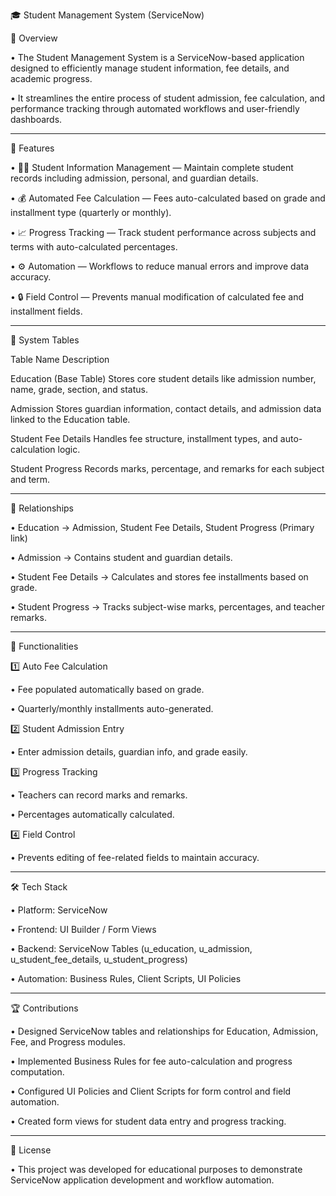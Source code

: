 🎓 Student Management System (ServiceNow)

📌 Overview

• The Student Management System is a ServiceNow-based application designed to efficiently manage student information, fee details, and academic progress.

• It streamlines the entire process of student admission, fee calculation, and performance tracking through automated workflows and user-friendly dashboards.


---

🚀 Features

• 🧑‍🎓 Student Information Management — Maintain complete student records including admission, personal, and guardian details.

• 💰 Automated Fee Calculation — Fees auto-calculated based on grade and installment type (quarterly or monthly).

• 📈 Progress Tracking — Track student performance across subjects and terms with auto-calculated percentages.

• ⚙ Automation — Workflows to reduce manual errors and improve data accuracy.

• 🔒 Field Control — Prevents manual modification of calculated fee and installment fields.


---

🧩 System Tables

Table Name	Description

Education (Base Table)	Stores core student details like admission number, name, grade, section, and status.

Admission	Stores guardian information, contact details, and admission data linked to the Education table.

Student Fee Details	Handles fee structure, installment types, and auto-calculation logic.

Student Progress	Records marks, percentage, and remarks for each subject and term.



---

🔗 Relationships

• Education → Admission, Student Fee Details, Student Progress (Primary link)

• Admission → Contains student and guardian details.

• Student Fee Details → Calculates and stores fee installments based on grade.

• Student Progress → Tracks subject-wise marks, percentages, and teacher remarks.


---

🧮 Functionalities

1️⃣ Auto Fee Calculation

• Fee populated automatically based on grade.

• Quarterly/monthly installments auto-generated.


2️⃣ Student Admission Entry

• Enter admission details, guardian info, and grade easily.

3️⃣ Progress Tracking

• Teachers can record marks and remarks.

• Percentages automatically calculated.

4️⃣ Field Control

• Prevents editing of fee-related fields to maintain accuracy.


---

🛠 Tech Stack

• Platform: ServiceNow

• Frontend: UI Builder / Form Views

• Backend: ServiceNow Tables (u_education, u_admission, u_student_fee_details, u_student_progress)

• Automation: Business Rules, Client Scripts, UI Policies


---

🏆 Contributions

• Designed ServiceNow tables and relationships for Education, Admission, Fee, and Progress modules.

• Implemented Business Rules for fee auto-calculation and progress computation.

• Configured UI Policies and Client Scripts for form control and field automation.

• Created form views for student data entry and progress tracking.


---

📜 License

• This project was developed for educational purposes to demonstrate ServiceNow application development and workflow automation.
